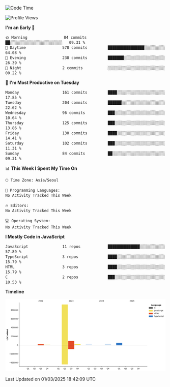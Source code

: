 <!--START_SECTION:waka-->
![Code Time](http://img.shields.io/badge/Code%20Time-131%20hrs%204%20mins-blue)

![Profile Views](http://img.shields.io/badge/Profile%20Views-3-blue)

**I'm an Early 🐤** 

```text
🌞 Morning                84 commits          ██░░░░░░░░░░░░░░░░░░░░░░░   09.31 % 
🌆 Daytime                578 commits         ████████████████░░░░░░░░░   64.08 % 
🌃 Evening                238 commits         ███████░░░░░░░░░░░░░░░░░░   26.39 % 
🌙 Night                  2 commits           ░░░░░░░░░░░░░░░░░░░░░░░░░   00.22 % 
```
📅 **I'm Most Productive on Tuesday** 

```text
Monday                   161 commits         ████░░░░░░░░░░░░░░░░░░░░░   17.85 % 
Tuesday                  204 commits         ██████░░░░░░░░░░░░░░░░░░░   22.62 % 
Wednesday                96 commits          ███░░░░░░░░░░░░░░░░░░░░░░   10.64 % 
Thursday                 125 commits         ███░░░░░░░░░░░░░░░░░░░░░░   13.86 % 
Friday                   130 commits         ████░░░░░░░░░░░░░░░░░░░░░   14.41 % 
Saturday                 102 commits         ███░░░░░░░░░░░░░░░░░░░░░░   11.31 % 
Sunday                   84 commits          ██░░░░░░░░░░░░░░░░░░░░░░░   09.31 % 
```


📊 **This Week I Spent My Time On** 

```text
🕑︎ Time Zone: Asia/Seoul

💬 Programming Languages: 
No Activity Tracked This Week

🔥 Editors: 
No Activity Tracked This Week

💻 Operating System: 
No Activity Tracked This Week
```

**I Mostly Code in JavaScript** 

```text
JavaScript               11 repos            ██████████████░░░░░░░░░░░   57.89 % 
TypeScript               3 repos             ████░░░░░░░░░░░░░░░░░░░░░   15.79 % 
HTML                     3 repos             ████░░░░░░░░░░░░░░░░░░░░░   15.79 % 
C                        2 repos             ███░░░░░░░░░░░░░░░░░░░░░░   10.53 % 
```



**Timeline**

![Lines of Code chart](https://raw.githubusercontent.com/project-dy/project-dy/main/assets/bar_graph.png)


 Last Updated on 01/03/2025 18:42:09 UTC
<!--END_SECTION:waka-->

